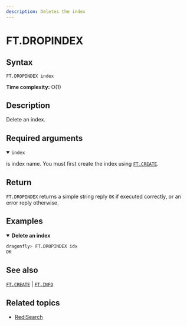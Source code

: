 ```yaml
---
description: Deletes the index
---
```


# FT.DROPINDEX

## Syntax

    FT.DROPINDEX index

**Time complexity:** O(1)

## Description

Delete an index.

## Required arguments

<details open>
<summary><code>index</code></summary>

is index name. You must first create the index using [`FT.CREATE`](./ft.create.md).
</details>

## Return

`FT.DROPINDEX` returns a simple string reply `OK` if executed correctly, or an error reply otherwise.

## Examples

<details open>
<summary><b>Delete an index</b></summary>

```bash
dragonfly> FT.DROPINDEX idx
OK
```
</details>

## See also

[`FT.CREATE`](./ft.create.md) | [`FT.INFO`](./ft.info.md)

## Related topics

- [RediSearch](https://redis.io/docs/stack/search)
